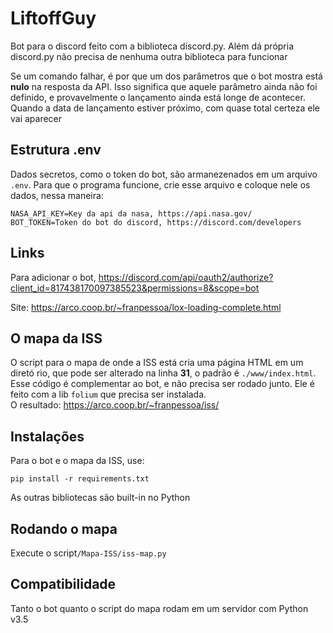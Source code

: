 # LiftoffGuy
Bot para o discord feito com a biblioteca discord.py.
Além dá própria discord.py não precisa de nenhuma outra biblioteca para funcionar

Se um comando falhar, é por que um dos parâmetros que o bot mostra está **nulo** na resposta da API. 
Isso significa que aquele parâmetro ainda não foi definido, e provavelmente o lançamento ainda está longe de acontecer. 
Quando a data de lançamento estiver próximo, com quase total certeza ele vai aparecer

## Estrutura .env
Dados secretos, como o token do bot, são armanezenados em um arquivo ```.env```. Para que o programa funcione, crie esse arquivo e coloque nele os dados, nessa maneira:

```
NASA_API_KEY=Key da api da nasa, https://api.nasa.gov/
BOT_TOKEN=Token do bot do discord, https://discord.com/developers
```

## Links
Para adicionar o bot, https://discord.com/api/oauth2/authorize?client_id=817438170097385523&permissions=8&scope=bot

Site: https://arco.coop.br/~franpessoa/lox-loading-complete.html

## O mapa da ISS
O script para o mapa de onde a ISS está cria uma página HTML em um diretó
rio, que pode ser alterado na linha **31**, o padrão é ```./www/index.html```.
Esse código é complementar ao bot, e não precisa ser rodado junto. Ele é feito com a lib ```folium``` que precisa ser instalada.\
O resultado: https://arco.coop.br/~franpessoa/iss/

## Instalações
Para o bot e o mapa da ISS, use:
```
pip install -r requirements.txt
```

As outras bibliotecas são built-in no Python

## Rodando o mapa 
Execute o script```/Mapa-ISS/iss-map.py```

## Compatibilidade
Tanto o bot quanto o script do mapa rodam em um servidor com Python v3.5
